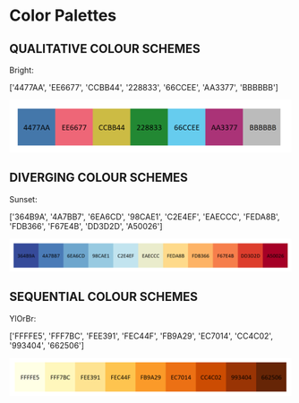 # Color Palettes

## QUALITATIVE COLOUR SCHEMES

Bright:

['4477AA', 'EE6677', 'CCBB44', '228833', '66CCEE', 'AA3377', 'BBBBBB']

<img src="Bright.png" >

## DIVERGING COLOUR SCHEMES

Sunset:

['364B9A', '4A7BB7', '6EA6CD', '98CAE1', 'C2E4EF', 'EAECCC', 'FEDA8B', 'FDB366', 'F67E4B', 'DD3D2D', 'A50026']

<img src="Sunset.png" >

## SEQUENTIAL COLOUR SCHEMES

YlOrBr:

['FFFFE5', 'FFF7BC', 'FEE391', 'FEC44F', 'FB9A29', 'EC7014', 'CC4C02', '993404', '662506']

<img src="YlOrBr.png" >